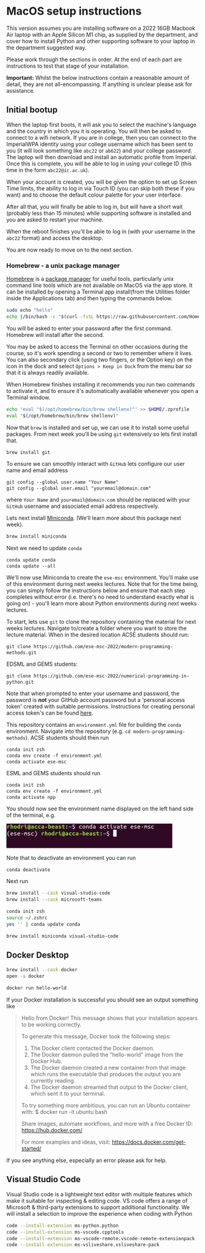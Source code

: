 # MacOS setup instructions

This version assumes you are installing software on a 2022 16GB Macbook Air laptop with an Apple Silicon M1 chip, as supplied by the department, and cover how to install Python and other supporting software to your laptop in the department suggested way.

Please work through the sections in order. At the end of each part are instructions to test that stage of your installation.

**Important:** Whilst the below instructions contain a reasonable amount of detail, they are not all-encompassing. If anything is unclear please ask for assistance.

## Initial bootup

When the laptop first boots, it will ask you to select the machine's language and the country in which you it is operating. You will then be asked to connect to a wifi network. If you are in college, then you can connect to the ImperialWPA identity using your college username which has been sent to you (it will look something like `abc22` or `ab622`) and your college password. The laptop will then download and install an automatic profile from Imperial. Once this is complete, you will be able to log in using your college ID (this time in the form `abc22@ic.ac.uk`).

When your account is created, you will be given the option to set up Screen Time limits, the ability to log in via Touch ID (you can skip both these if you want) and to choose the default colour palette for your user interface.

After all that, you will finally be able to log in, but will have a short wait (probably less than 15 minutes) while supporting software is installed and you are asked to restart your machine.

When the reboot finishes you'll be able to log in (with your username in the `abc22` format) and access the desktop.

You are now ready to move on to the next section.

### Homebrew - a unix package manager

[Homebrew](https://brew.sh) is a [package manager]() for useful tools, particularly unix command line tools which are not available on MacOS via the app store. It can be installed by opening a Terminal app install(from the Utilities folder inside the Applications tab) and then typing the commands below.
![]()

```bash
sudo echo "hello"
echo |/bin/bash -c "$(curl -fsSL https://raw.githubusercontent.com/Homebrew/install/HEAD/install.sh)"

```

You will be asked to enter your password after the first command. Homebrew will install after the second.


You may be asked to access the Terminal on other occasions during the course, so it's work spending a second or two to remember where it lives. You can also secondary click (using two fingers, or the Option key) on the icon in the dock and select `Options > Keep in Dock` from the menu bar so that it is always readily available. 

When Homebrew finishes installing it recommends you run two commands to activate it, and to ensure it's automatically available whenever you open a Terminal window.

```bash
echo 'eval "$(/opt/homebrew/bin/brew shellenv)"' >> $HOME/.zprofile
eval "$(/opt/homebrew/bin/brew shellenv)"

```

Now that `brew` is installed and set up, we can use it to install some useful packages. From next week you'll be using `git` extensively so lets first install that.

```bash
brew install git
```
To ensure we can smoothly interact with `GitHub` lets configure our user name and email address
```
git config --global user.name "Your Name"
git config --global user.email "youremail@domain.com"
```
where `Your Name` and `youremail@domain.com` should be replaced with your `GitHub` username and associated email address respectively.

Lets next install [Miniconda](https://docs.conda.io/en/latest/miniconda.html). (We'll learn more about this package next week).
```bash
brew install miniconda
```
Next we need to update `conda`
```
conda update conda
conda update --all
```

We'll now use Miniconda to create the `ese-msc` environment. You'll make use of this environment during next weeks lectures. Note that for the time being, you can simply
follow the instructions below and ensure that each step completes without error (i.e. there's no need to understand exactly what is going on) - you'll learn more
about Python environments during next weeks lectures.

To start, lets use `git` to clone the repository containing the material for next weeks lectures. Navigate to/create a folder where you want to store the lecture material.
When in the desired location ACSE students should run:
```
git clone https://github.com/ese-msc-2022/modern-programming-methods.git
```
EDSML and GEMS students:
```
git clone https://github.com/ese-msc-2022/numerical-programming-in-python.git
```
Note that when prompted to enter your username and password, the password is **not** your GitHub account password but a 'personal access token' created with suitable permissions. Instructions for creating personal access token's can be found [here](https://docs.github.com/en/authentication/keeping-your-account-and-data-secure/creating-a-personal-access-token).

This repository contains an `environment.yml` file for building the `conda` environment. Navigate into the repository (e.g. `cd modern-programming-methods`). ACSE students should then run
```
conda init zsh
conda env create -f environment.yml
conda activate ese-msc
```
ESML and GEMS students should run
```
conda init zsh
conda env create -f environment.yml
conda activate npp
```
You should now see the environment name displayed on the left hand side of the terminal, e.g.

![](images/mac/mac_term.png)

Note that to deactivate an environment you can run
```
conda deactivate
```

Next run

```bash
brew install --cask visual-studio-code
brew install --cask microsoft-teams
```

```bash
conda init zsh
source ~/.zshrc
yes '' | conda update conda
```

```bash
brew install miniconda visual-studio-code
```

## Docker Desktop

```bash
brew install --cask docker
open -a docker
```

```bash
docker run hello-world
```

If your Docker installation is successful you should see an output something like

> Hello from Docker!
> This message shows that your installation appears to be working correctly.
>
> To generate this message, Docker took the following steps:
>  1. The Docker client contacted the Docker daemon.
>  2. The Docker daemon pulled the "hello-world" image from the Docker Hub.
>  3. The Docker daemon created a new container from that image which runs the
>    executable that produces the output you are currently reading.
>  4. The Docker daemon streamed that output to the Docker client, which sent it
>    to your terminal.
>
> To try something more ambitious, you can run an Ubuntu container with:
>  $ docker run -it ubuntu bash
>
> Share images, automate workflows, and more with a free Docker ID:
>  https://hub.docker.com/
>
> For more examples and ideas, visit:
>  https://docs.docker.com/get-started/

If you see anything else, especially an error  please ask for help.

## Visual Studio Code

Visual Studio code is a lightweight text editor with multiple features which make it suitable for inspecting & editing code. VS code offers a range of Microsoft & third-party extensions to support additional functionality. We will install a selection to improve the experience when coding with Python

```bash
code --install-extension ms-python.python
code --install-extension ms-vscode.cpptools 
code --install-extension ms-vscode-remote.vscode-remote-extensionpack
code --install-extension ms-vsliveshare.vsliveshare-pack
```
